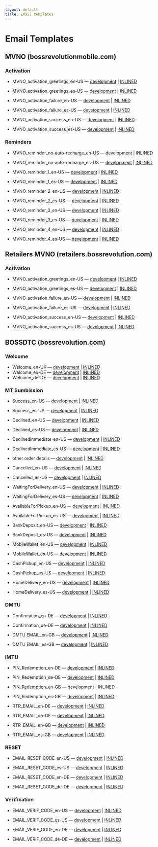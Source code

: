 ```yaml
---
layout: default
title: Email templates
---
```


# Email Templates

## MVNO (bossrevolutionmobile.com)

### Activation

* MVNO_activation_greetings_en-US — [development](mvno/MVNO_activation_greetings_en-US.html) | [INLINED](mvno/inlined/MVNO_activation_greetings_en-US.html)
* MVNO_activation_greetings_es-US — [development](mvno/MVNO_activation_greetings_es-US.html) | [INLINED](mvno/inlined/MVNO_activation_greetings_es-US.html)


* MVNO_activation_failure_en-US — [development](mvno/MVNO_activation_failure_en-US.html) | [INLINED](mvno/inlined/MVNO_activation_failure_en-US.html)
* MVNO_activation_failure_es-US — [development](mvno/MVNO_activation_failure_es-US.html) | [INLINED](mvno/inlined/MVNO_activation_failure_es-US.html)


* MVNO_activation_success_en-US — [development](mvno/MVNO_activation_success_en-US.html) | [INLINED](mvno/inlined/MVNO_activation_success_en-US.html)
* MVNO_activation_success_es-US — [development](mvno/MVNO_activation_success_es-US.html) | [INLINED](mvno/inlined/MVNO_activation_success_es-US.html)

### Reminders

* MVNO_reminder_no-auto-recharge_en-US — [development](mvno/MVNO_reminder_no-auto-recharge_en-US.html) | [INLINED](mvno/inlined/MVNO_reminder_no-auto-recharge_en-US.html)
* MVNO_reminder_no-auto-recharge_es-US — [development](mvno/MVNO_reminder_no-auto-recharge_es-US.html) | [INLINED](mvno/inlined/MVNO_reminder_no-auto-recharge_es-US.html)


* MVNO_reminder_1_en-US — [development](mvno/MVNO_reminder_1_en-US.html) | [INLINED](mvno/inlined/MVNO_reminder_1_en-US.html)
* MVNO_reminder_1_es-US — [development](mvno/MVNO_reminder_1_es-US.html) | [INLINED](mvno/inlined/MVNO_reminder_1_es-US.html)


* MVNO_reminder_2_en-US — [development](mvno/MVNO_reminder_2_en-US.html) | [INLINED](mvno/inlined/MVNO_reminder_2_en-US.html)
* MVNO_reminder_2_es-US — [development](mvno/MVNO_reminder_2_es-US.html) | [INLINED](mvno/inlined/MVNO_reminder_2_es-US.html)


* MVNO_reminder_3_en-US — [development](mvno/MVNO_reminder_3_en-US.html) | [INLINED](mvno/inlined/MVNO_reminder_3_en-US.html)
* MVNO_reminder_3_es-US — [development](mvno/MVNO_reminder_3_es-US.html) | [INLINED](mvno/inlined/MVNO_reminder_3_es-US.html)


* MVNO_reminder_4_en-US — [development](mvno/MVNO_reminder_4_en-US.html) | [INLINED](mvno/inlined/MVNO_reminder_4_en-US.html)
* MVNO_reminder_4_es-US — [development](mvno/MVNO_reminder_4_es-US.html) | [INLINED](mvno/inlined/MVNO_reminder_4_es-US.html)

## Retailers MVNO (retailers.bossrevolution.com)

### Activation

* MVNO_activation_greetings_en-US — [development](retailersmvno/MVNO_activation_greetings_en-US.html) | [INLINED](retailersmvno/inlined/MVNO_activation_greetings_en-US.html)
* MVNO_activation_greetings_es-US — [development](retailersmvno/MVNO_activation_greetings_es-US.html) | [INLINED](retailersmvno/inlined/MVNO_activation_greetings_es-US.html)


* MVNO_activation_failure_en-US — [development](retailersmvno/MVNO_activation_failure_en-US.html) | [INLINED](retailersmvno/inlined/MVNO_activation_failure_en-US.html)
* MVNO_activation_failure_es-US — [development](retailersmvno/MVNO_activation_failure_es-US.html) | [INLINED](retailersmvno/inlined/MVNO_activation_failure_es-US.html)


* MVNO_activation_success_en-US — [development](retailersmvno/MVNO_activation_success_en-US.html) | [INLINED](retailersmvno/inlined/MVNO_activation_success_en-US.html)
* MVNO_activation_success_es-US — [development](retailersmvno/MVNO_activation_success_es-US.html) | [INLINED](retailersmvno/inlined/MVNO_activation_success_es-US.html)

## BOSSDTC (bossrevolution.com)

### Welcome

* Welcome_en-UK — [development](bossdtc/BOSSDTC_welcome_en-UK.html) | [INLINED](bossdtc/inlined/BOSSDTC_welcome_en-UK.html)
* Welcome_en-DE — [development](bossdtc/BOSSDTC_welcome_en-DE.html) | [INLINED](bossdtc/inlined/BOSSDTC_welcome_en-DE.html)
* Welcome_de-DE — [development](bossdtc/BOSSDTC_welcome_de-DE.html) | [INLINED](bossdtc/inlined/BOSSDTC_welcome_de-DE.html)

### MT Sumbission

* Success_en-US — [development](bossdtc/BOSSDTC_MT_success_en-US.html) | [INLINED](bossdtc/inlined/BOSSDTC_MT_success_en-US.html)
* Success_es-US — [development](bossdtc/BOSSDTC_MT_success_es-US.html) | [INLINED](bossdtc/inlined/BOSSDTC_MT_success_es-US.html)


* Declined_en-US — [development](bossdtc/BOSSDTC_MT_declined_en-US.html) | [INLINED](bossdtc/inlined/BOSSDTC_MT_declined_en-US.html)
* Declined_es-US — [development](bossdtc/BOSSDTC_MT_declined_es-US.html) | [INLINED](bossdtc/inlined/BOSSDTC_MT_declined_es-US.html)


* DeclinedImmediate_en-US — [development](bossdtc/BOSSDTC_MT_declinedimmediate_en-US.html) | [INLINED](bossdtc/inlined/BOSSDTC_MT_declinedimmediate_en-US.html)
* DeclinedImmediate_es-US — [development](bossdtc/BOSSDTC_MT_declinedimmediate_es-US.html) | [INLINED](bossdtc/inlined/BOSSDTC_MT_declinedimmediate_es-US.html)


* other order details — [development](bossdtc/BOSSDTC_MT_orderdetails.html) | [INLINED](bossdtc/inlined/BOSSDTC_MT_orderdetails.html)


* Cancelled_en-US — [development](bossdtc/BOSSDTC_MT_cancelled_en-US.html) | [INLINED](bossdtc/inlined/BOSSDTC_MT_cancelled_en-US.html)
* Cancelled_es-US — [development](bossdtc/BOSSDTC_MT_cancelled_es-US.html) | [INLINED](bossdtc/inlined/BOSSDTC_MT_cancelled_es-US.html)


* WaitingForDelivery_en-US — [development](bossdtc/BOSSDTC_MT_waitingfordelivery_en-US.html) | [INLINED](bossdtc/inlined/BOSSDTC_MT_waitingfordelivery_en-US.html)
* WaitingForDelivery_es-US — [development](bossdtc/BOSSDTC_MT_waitingfordelivery_es-US.html) | [INLINED](bossdtc/inlined/BOSSDTC_MT_waitingfordelivery_es-US.html)


* AvailableForPickup_en-US — [development](bossdtc/BOSSDTC_MT_availableforpickup_en-US.html) | [INLINED](bossdtc/inlined/BOSSDTC_MT_availableforpickup_en-US.html)
* AvailableForPickup_es-US — [development](bossdtc/BOSSDTC_MT_availableforpickup_es-US.html) | [INLINED](bossdtc/inlined/BOSSDTC_MT_availableforpickup_es-US.html)


* BankDeposit_en-US — [development](bossdtc/BOSSDTC_MT_bankdeposit_en-US.html) | [INLINED](bossdtc/inlined/BOSSDTC_MT_bankdeposit_en-US.html)
* BankDeposit_es-US — [development](bossdtc/BOSSDTC_MT_bankdeposit_es-US.html) | [INLINED](bossdtc/inlined/BOSSDTC_MT_bankdeposit_es-US.html)


* MobileWallet_en-US — [development](bossdtc/BOSSDTC_MT_mobilewallet_en-US.html) | [INLINED](bossdtc/inlined/BOSSDTC_MT_mobilewallet_en-US.html)
* MobileWallet_es-US — [development](bossdtc/BOSSDTC_MT_mobilewallet_es-US.html) | [INLINED](bossdtc/inlined/BOSSDTC_MT_mobilewallet_es-US.html)


* CashPickup_en-US — [development](bossdtc/BOSSDTC_MT_cashpickup_en-US.html) | [INLINED](bossdtc/inlined/BOSSDTC_MT_cashpickup_en-US.html)
* CashPickup_es-US — [development](bossdtc/BOSSDTC_MT_cashpickup_es-US.html) | [INLINED](bossdtc/inlined/BOSSDTC_MT_cashpickup_es-US.html)


* HomeDelivery_en-US — [development](bossdtc/BOSSDTC_MT_homedelivery_en-US.html) | [INLINED](bossdtc/inlined/BOSSDTC_MT_homedelivery_en-US.html)
* HomeDelivery_es-US — [development](bossdtc/BOSSDTC_MT_homedelivery_es-US.html) | [INLINED](bossdtc/inlined/BOSSDTC_MT_homedelivery_es-US.html)

### DMTU

* Confirmation_en-DE — [development](bossdtc/BOSSDTC_DMTU_confirmation_en-DE.html) | [INLINED](bossdtc/inlined/BOSSDTC_DMTU_confirmation_en-DE.html)
* Confirmation_de-DE — [development](bossdtc/BOSSDTC_DMTU_confirmation_de-DE.html) | [INLINED](bossdtc/inlined/BOSSDTC_DMTU_confirmation_de-DE.html)


* DMTU EMAIL_en-GB — [development](bossdtc/DMTU%20EMAIL_en-GB.html) | [INLINED](bossdtc/inlined/DMTU%20EMAIL_en-GB.html)
* DMTU EMAIL_es-GB — [development](bossdtc/DMTU%20EMAIL_es-GB.html) | [INLINED](bossdtc/inlined/DMTU%20EMAIL_es-GB.html)

### IMTU

* PIN_Redemption_en-DE — [development](bossdtc/IMTU_PIN_Redemption_en-DE.html) | [INLINED](bossdtc/inlined/IMTU_PIN_Redemption_en-DE.html)
* PIN_Redemption_de-DE — [development](bossdtc/IMTU_PIN_Redemption_de-DE.html) | [INLINED](bossdtc/inlined/IMTU_PIN_Redemption_de-DE.html)


* PIN_Redemption_en-GB — [development](bossdtc/IMTU_PIN_Redemption_en-GB.html) | [INLINED](bossdtc/inlined/IMTU_PIN_Redemption_en-GB.html)
* PIN_Redemption_es-GB — [development](bossdtc/IMTU_PIN_Redemption_es-GB.html) | [INLINED](bossdtc/inlined/IMTU_PIN_Redemption_es-GB.html)


* RTR_EMAIL_en-DE — [development](bossdtc/IMTU_RTR_EMAIL_en-DE.html) | [INLINED](bossdtc/inlined/IMTU_RTR_EMAIL_en-DE.html)
* RTR_EMAIL_de-DE — [development](bossdtc/IMTU_RTR_EMAIL_de-DE.html) | [INLINED](bossdtc/inlined/IMTU_RTR_EMAIL_de-DE.html)


* RTR_EMAIL_en-GB — [development](bossdtc/IMTU_RTR_EMAIL_en-GB.html) | [INLINED](bossdtc/inlined/IMTU_RTR_EMAIL_en-GB.html)
* RTR_EMAIL_es-GB — [development](bossdtc/IMTU_RTR_EMAIL_es-GB.html) | [INLINED](bossdtc/inlined/IMTU_RTR_EMAIL_es-GB.html)

### RESET

* EMAIL_RESET_CODE_en-US — [development](bossdtc/EMAIL_RESET_CODE_en-US.html) | [INLINED](bossdtc/inlined/EMAIL_RESET_CODE_en-US.html)
* EMAIL_RESET_CODE_es-US — [development](bossdtc/EMAIL_RESET_CODE_es-US.html) | [INLINED](bossdtc/inlined/EMAIL_RESET_CODE_es-US.html)


* EMAIL_RESET_CODE_en-DE — [development](bossdtc/EMAIL_RESET_CODE_en-DE.html) | [INLINED](bossdtc/inlined/EMAIL_RESET_CODE_en-DE.html)
* EMAIL_RESET_CODE_de-DE — [development](bossdtc/EMAIL_RESET_CODE_de-DE.html) | [INLINED](bossdtc/inlined/EMAIL_RESET_CODE_de-DE.html)

### Verification

* EMAIL_VERIF_CODE_en-US — [development](bossdtc/EMAIL_VERIF_CODE_en-US.html) | [INLINED](bossdtc/inlined/EMAIL_VERIF_CODE_en-US.html)
* EMAIL_VERIF_CODE_es-US — [development](bossdtc/EMAIL_VERIF_CODE_es-US.html) | [INLINED](bossdtc/inlined/EMAIL_VERIF_CODE_es-US.html)


* EMAIL_VERIF_CODE_en-DE — [development](bossdtc/EMAIL_VERIF_CODE_en-DE.html) | [INLINED](bossdtc/inlined/EMAIL_VERIF_CODE_en-DE.html)
* EMAIL_VERIF_CODE_de-DE — [development](bossdtc/EMAIL_VERIF_CODE_de-DE.html) | [INLINED](bossdtc/inlined/EMAIL_VERIF_CODE_de-DE.html)
